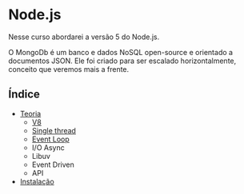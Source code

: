 # Node.js

Nesse curso abordarei a versão 5 do Node.js.

O MongoDb é um banco e dados NoSQL open-source e orientado a documentos JSON. Ele foi criado para ser escalado horizontalmente, conceito que veremos mais a frente.

## Índice

 - [Teoria](./theory.md)
   - [V8](./theory.md#v8)
   - [Single thread](./theory.md#single-thread)
   - [Event Loop](./theory.md#event-loop)
   - I/O Async
   - Libuv
   - Event Driven
   - API
 - [Instalação](./installation.md)
